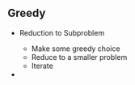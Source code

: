 ## Greedy

- Reduction to Subproblem
  - Make some greedy choice
  - Reduce to a smaller problem
  - Iterate

- 

